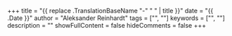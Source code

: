 +++
title = "{{ replace .TranslationBaseName "-" " " | title }}"
date = "{{ .Date }}"
author = "Aleksander Reinhardt"
tags = ["", ""]
keywords = ["", ""]
description = ""
showFullContent = false
hideComments = false
+++
